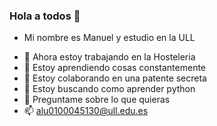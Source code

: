 ### Hola a todos 👋


* Mi nombre es Manuel y estudio en la ULL


- 🔭 Ahora estoy trabajando en la Hosteleria
- 🌱 Estoy aprendiendo cosas constantemente
- 👯 Estoy colaborando en una patente secreta
- 🤔 Estoy buscando como aprender python
- 💬 Preguntame sobre lo que quieras
- 📫 alu0100045130@ull.edu.es

